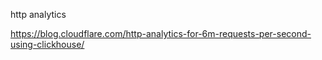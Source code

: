http analytics

https://blog.cloudflare.com/http-analytics-for-6m-requests-per-second-using-clickhouse/
